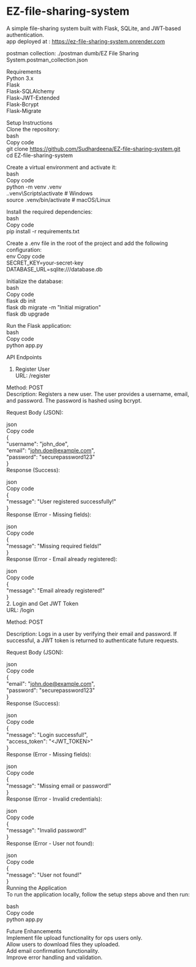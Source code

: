 # EZ-file-sharing-system
A simple file-sharing system built with Flask, SQLite, and JWT-based authentication.  
app deployed at : https://ez-file-sharing-system.onrender.com

postman collection: ./postman dumb/EZ File Sharing System.postman_collection.json

Requirements    
Python 3.x      
Flask     
Flask-SQLAlchemy       
Flask-JWT-Extended       
Flask-Bcrypt       
Flask-Migrate     

Setup Instructions       
Clone the repository:       
bash     
Copy code     
git clone https://github.com/Sudhardeena/EZ-file-sharing-system.git     
cd EZ-file-sharing-system       

Create a virtual environment and activate it:    
bash    
Copy code      
python -m venv .venv      
.\.venv\Scripts\activate  # Windows      
source .venv/bin/activate  # macOS/Linux            

Install the required dependencies:      
bash    
Copy code        
pip install -r requirements.txt      

Create a .env file in the root of the project and add the following configuration:      
env
Copy code      
SECRET_KEY=your-secret-key    
DATABASE_URL=sqlite:///database.db    

Initialize the database:      
bash        
Copy code          
flask db init        
flask db migrate -m "Initial migration"        
flask db upgrade        

Run the Flask application:        
bash      
Copy code        
python app.py          

API Endpoints            
1. Register User        
URL: /register    

Method: POST      
Description: Registers a new user. The user provides a username, email, and password. The password is hashed using bcrypt.        

Request Body (JSON):    

json            
Copy code          
{          
  "username": "john_doe",                
  "email": "john.doe@example.com",            
  "password": "securepassword123"        
}                          
Response (Success):                
            
json          
Copy code          
{        
  "message": "User registered successfully!"            
}          
Response (Error - Missing fields):          
          
json            
Copy code            
{                                                            
  "message": "Missing required fields!"                      
}                                                  
Response (Error - Email already registered):                            
                        
json                          
Copy code                                                  
{                                                                
  "message": "Email already registered!"                                  
}                                                  
2. Login and Get JWT Token                          
URL: /login                              
                                            
Method: POST                                                                                                                                                  
                                                                                                                                                                
Description: Logs in a user by verifying their email and password. If successful, a JWT token is returned to authenticate future requests.                  
                                        
Request Body (JSON):                                
                            
json                                  
Copy code                                            
{                                                                  
  "email": "john.doe@example.com",                        
  "password": "securepassword123"                        
}                                          
Response (Success):                        
                                
json                              
Copy code                                                      
{                              
  "message": "Login successful!",                            
  "access_token": "<JWT_TOKEN>"                    
}                                                        
Response (Error - Missing fields):                          
                                    
json                                  
Copy code                                  
{                                                        
  "message": "Missing email or password!"                            
}                                                    
Response (Error - Invalid credentials):                                  
                                
json                                      
Copy code                                            
{                                                          
  "message": "Invalid password!"                                          
}                                                          
Response (Error - User not found):                                        
                                          
json                                      
Copy code                                        
{                                                            
  "message": "User not found!"                                    
}                                                
Running the Application                                                                          
To run the application locally, follow the setup steps above and then run:                                  
                                
bash                                
Copy code                                  
python app.py                                                                
                                

Future Enhancements                                                      
Implement file upload functionality for ops users only.                        
Allow users to download files they uploaded.                                    
Add email confirmation functionality.                                
Improve error handling and validation.                
